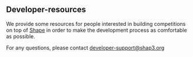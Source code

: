 ## Developer-resources

We provide some resources for people interested in building competitions on top of [Shape](https://www.shap3.org/) in order to make the development process as comfortable as possible.

For any questions, please contact developer-support@shap3.org
